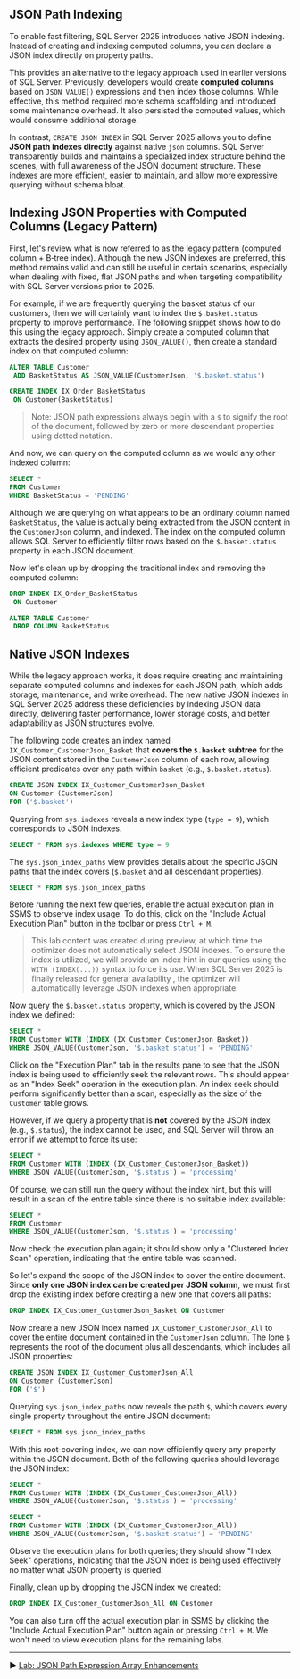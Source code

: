 ﻿## JSON Path Indexing

To enable fast filtering, SQL Server 2025 introduces native JSON indexing. Instead of creating and indexing computed columns, you can declare a JSON index directly on property paths.

This provides an alternative to the legacy approach used in earlier versions of SQL Server. Previously, developers would create **computed columns** based on `JSON_VALUE()` expressions and then index those columns. While effective, this method required more schema scaffolding and introduced some maintenance overhead. It also persisted the computed values, which would consume additional storage.

In contrast, `CREATE JSON INDEX` in SQL Server 2025 allows you to define **JSON path indexes directly** against native `json` columns. SQL Server transparently builds and maintains a specialized index structure behind the scenes, with full awareness of the JSON document structure. These indexes are more efficient, easier to maintain, and allow more expressive querying without schema bloat.

## Indexing JSON Properties with Computed Columns (Legacy Pattern)

First, let's review what is now referred to as the legacy pattern (computed column + B‑tree index). Although the new JSON indexes are preferred, this method remains valid and can still be useful in certain scenarios, especially when dealing with fixed, flat JSON paths and when targeting compatibility with SQL Server versions prior to 2025.

For example, if we are frequently querying the basket status of our customers, then we will certainly want to index the `$.basket.status` property to improve performance. The following snippet shows how to do this using the legacy approach. Simply create a computed column that extracts the desired property using `JSON_VALUE()`, then create a standard index on that computed column:

```sql
ALTER TABLE Customer 
 ADD BasketStatus AS JSON_VALUE(CustomerJson, '$.basket.status')

CREATE INDEX IX_Order_BasketStatus
 ON Customer(BasketStatus)
```

> Note: JSON path expressions always begin with a `$` to signify the root of the document, followed by zero or more descendant properties using dotted notation.

And now, we can query on the computed column as we would any other indexed column:

```sql
SELECT *
FROM Customer
WHERE BasketStatus = 'PENDING'
```

Although we are querying on what appears to be an ordinary column named `BasketStatus`, the value is actually being extracted from the JSON content in the `CustomerJson` column, and indexed. The index on the computed column allows SQL Server to efficiently filter rows based on the `$.basket.status` property in each JSON document.

Now let's clean up by dropping the traditional index and removing the computed column:

```sql
DROP INDEX IX_Order_BasketStatus
 ON Customer

ALTER TABLE Customer
 DROP COLUMN BasketStatus
```

## Native JSON Indexes

While the legacy approach works, it does require creating and maintaining separate computed columns and indexes for each JSON path, which adds storage, maintenance, and write overhead. The new native JSON indexes in SQL Server 2025 address these deficiencies by indexing JSON data directly, delivering faster performance, lower storage costs, and better adaptability as JSON structures evolve.

The following code creates an index named `IX_Customer_CustomerJson_Basket` that **covers the `$.basket` subtree** for the JSON content stored in the `CustomerJson` column of each row, allowing efficient predicates over any path within `basket` (e.g., `$.basket.status`).

```sql
CREATE JSON INDEX IX_Customer_CustomerJson_Basket
ON Customer (CustomerJson)
FOR ('$.basket')
```

Querying from `sys.indexes` reveals a new index type (`type = 9`), which corresponds to JSON indexes.

```sql
SELECT * FROM sys.indexes WHERE type = 9
```

The `sys.json_index_paths` view provides details about the specific JSON paths that the index covers (`$.basket` and all descendant properties).

```sql
SELECT * FROM sys.json_index_paths
```

Before running the next few queries, enable the actual execution plan in SSMS to observe index usage. To do this, click on the "Include Actual Execution Plan" button in the toolbar or press `Ctrl + M`.

> This lab content was created during preview, at which time the optimizer does not automatically select JSON indexes. To ensure the index is utilized, we will provide an index hint in our queries using the `WITH (INDEX(...))` syntax to force its use. When SQL Server 2025 is finally released for general availability , the optimizer will automatically leverage JSON indexes when appropriate.

Now query the `$.basket.status` property, which is covered by the JSON index we defined:

```sql
SELECT *
FROM Customer WITH (INDEX (IX_Customer_CustomerJson_Basket))
WHERE JSON_VALUE(CustomerJson, '$.basket.status') = 'PENDING'
```

Click on the "Execution Plan" tab in the results pane to see that the JSON index is being used to efficiently seek the relevant rows. This should appear as an "Index Seek" operation in the execution plan. An index seek should perform significantly better than a scan, especially as the size of the `Customer` table grows.

However, if we query a property that is **not** covered by the JSON index (e.g., `$.status`), the index cannot be used, and SQL Server will throw an error if we attempt to force its use:

```sql
SELECT *
FROM Customer WITH (INDEX (IX_Customer_CustomerJson_Basket))
WHERE JSON_VALUE(CustomerJson, '$.status') = 'processing'
```

Of course, we can still run the query without the index hint, but this will result in a scan of the entire table since there is no suitable index available:

```sql
SELECT *
FROM Customer
WHERE JSON_VALUE(CustomerJson, '$.status') = 'processing'
```

Now check the execution plan again; it should show only a "Clustered Index Scan" operation, indicating that the entire table was scanned.

So let's expand the scope of the JSON index to cover the entire document. Since **only one JSON index can be created per JSON column**, we must first drop the existing index before creating a new one that covers all paths:

```sql
DROP INDEX IX_Customer_CustomerJson_Basket ON Customer
```

Now create a new JSON index named `IX_Customer_CustomerJson_All` to cover the entire document contained in the `CustomerJson` column. The lone `$` represents the root of the document plus all descendants, which includes all JSON properties:

```sql
CREATE JSON INDEX IX_Customer_CustomerJson_All
ON Customer (CustomerJson)
FOR ('$')
```

Querying `sys.json_index_paths` now reveals the path `$`, which covers every single property throughout the entire JSON document:

```sql
SELECT * FROM sys.json_index_paths
```

With this root‑covering index, we can now efficiently query any property within the JSON document. Both of the following queries should leverage the JSON index:

```sql
SELECT *
FROM Customer WITH (INDEX (IX_Customer_CustomerJson_All))
WHERE JSON_VALUE(CustomerJson, '$.status') = 'processing'

SELECT *
FROM Customer WITH (INDEX (IX_Customer_CustomerJson_All))
WHERE JSON_VALUE(CustomerJson, '$.basket.status') = 'PENDING'
```

Observe the execution plans for both queries; they should show "Index Seek" operations, indicating that the JSON index is being used effectively no matter what JSON property is queried.

Finally, clean up by dropping the JSON index we created:

```sql
DROP INDEX IX_Customer_CustomerJson_All ON Customer
```

You can also turn off the actual execution plan in SSMS by clicking the "Include Actual Execution Plan" button again or pressing `Ctrl + M`. We won't need to view execution plans for the remaining labs.

___

▶ [Lab: JSON Path Expression Array Enhancements](https://github.com/lennilobel/sql2025-workshop-hol-orlando2025/blob/main/HOL/2.%20JSON%20Support/5.%20JSON%20Path%20Expression%20Array%20Enhancements.md)
